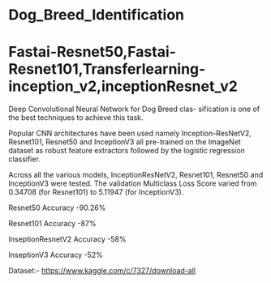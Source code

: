 # Dog_Breed_Identification 
# Fastai-Resnet50,Fastai-Resnet101,Transferlearning-inception_v2,inceptionResnet_v2

Deep Convolutional Neural Network for Dog Breed clas-
sification is one of the best techniques to achieve this task.

Popular CNN architectures have been used namely Inception-ResNetV2, Resnet101, Resnet50 and InceptionV3 all pre-trained on the ImageNet dataset as robust feature extractors followed by the logistic regression classifier.


Across all the various models, InceptionResNetV2,
Resnet101, Resnet50 and InceptionV3 were tested. The
validation Multiclass Loss Score varied from 0.34708 (for
Resnet101) to 5.11947 (for InceptionV3).

Resnet50
  Accuracy -90.26%
  
Resnet101
  Accuracy -87%
  
InseptionResnetV2
  Accuracy -58%
  
InseptionV3
  Accuracy -52%
  
  Dataset:-
    https://www.kaggle.com/c/7327/download-all
  
